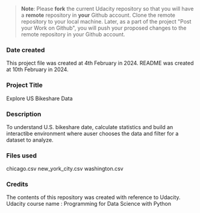 >**Note**: Please **fork** the current Udacity repository so that you will have a **remote** repository in **your** Github account. Clone the remote repository to your local machine. Later, as a part of the project "Post your Work on Github", you will push your proposed changes to the remote repository in your Github account.

### Date created
This project file was created at 4th February in 2024.
README was created at 10th February in 2024.

### Project Title
Explore US Bikeshare Data

### Description
To understand U.S. bikeshare date, calculate statistics and build an interactibe environment where auser chooses the data and filter for a dataset to analyze.

### Files used
chicago.csv
new_york_city.csv
washington.csv

### Credits
The contents of this repository was created with reference to Udacity.
Udacity course name : Programming for Data Science with Python

